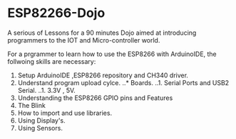# ESP82266-Dojo
A serious of Lessons for a 90 minutes Dojo aimed at introducing  programmers to the IOT and Micro-controller world.

For a prgrammer to learn how to use the ESP8266 with ArduinoIDE, the follwoing skills are necessary:

1. Setup ArduinoIDE ,ESP8266 repository and CH340 driver.
1. Understand program upload cylce.
..* Boards.
 ..1. Serial Ports and USB2 Serial.
 ..1. 3.3V , 5V.
1. Understanding the ESP8266 GPIO pins and Features
  1. The Blink
1. How to import and use libraries.
1. Using Display's.
1. Using Sensors.
